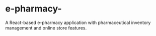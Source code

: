 
# e-pharmacy-

A React-based e-pharmacy application with pharmaceutical inventory management and online store features.
